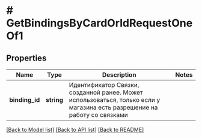 # # GetBindingsByCardOrIdRequestOneOf1

## Properties

Name | Type | Description | Notes
------------ | ------------- | ------------- | -------------
**binding_id** | **string** | Идентификатор Связки, созданной ранее. Может использоваться, только если у магазина есть разрешение на работу со связками |

[[Back to Model list]](../../README.md#models) [[Back to API list]](../../README.md#endpoints) [[Back to README]](../../README.md)
